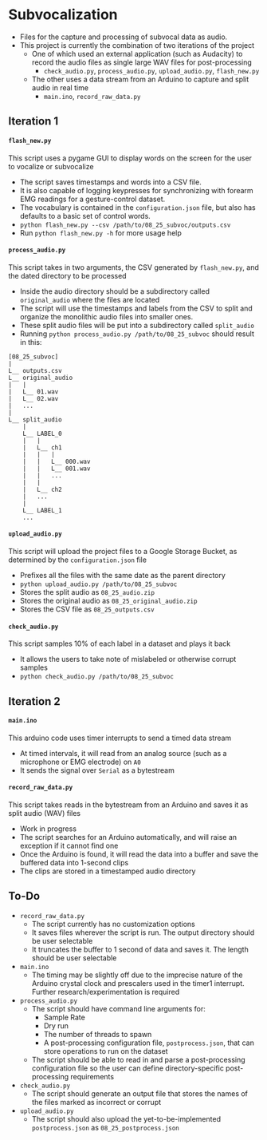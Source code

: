 # Subvocalization
- Files for the capture and processing of subvocal data as audio.
- This project is currently the combination of two iterations of the project
  - One of which used an external application (such as Audacity) to record the audio files as single large WAV files for post-processing
    - `check_audio.py`, `process_audio.py`, `upload_audio.py`, `flash_new.py`
  - The other uses a data stream from an Arduino to capture and split audio in real time
    - `main.ino`, `record_raw_data.py`

## Iteration 1

#### `flash_new.py`
This script uses a pygame GUI to display words on the screen for the user to vocalize or subvocalize
- The script saves timestamps and words into a CSV file.
- It is also capable of logging keypresses for synchronizing with forearm EMG readings for a gesture-control dataset.
- The vocabulary is contained in the `configuration.json` file, but also has defaults to a basic set of control words.
- `python flash_new.py --csv /path/to/08_25_subvoc/outputs.csv`
- Run `python flash_new.py -h` for more usage help

#### `process_audio.py`
This script takes in two arguments, the CSV generated by `flash_new.py`, and the dated directory to be processed
- Inside the audio directory should be a subdirectory called `original_audio` where the files are located
- The script will use the timestamps and labels from the CSV to split and organize the monolithic audio files into smaller ones.
- These split audio files will be put into a subdirectory called `split_audio`
- Running `python process_audio.py /path/to/08_25_subvoc` should result in this:
```
[08_25_subvoc]
|
L__ outputs.csv
L__ original_audio
|   |
|   L__ 01.wav
|   L__ 02.wav
|   ...
|
L__ split_audio
    |
    L__ LABEL_0
    |   |
    |   L__ ch1
    |   |   |
    |   |   L__ 000.wav
    |   |   L__ 001.wav
    |   |   ...
    |   |
    |   L__ ch2
    |   ...
    |
    L__ LABEL_1
    ...
```

#### `upload_audio.py`
This script will upload the project files to a Google Storage Bucket, as determined by the `configuration.json` file
- Prefixes all the files with the same date as the parent directory
- `python upload_audio.py /path/to/08_25_subvoc`
- Stores the split audio as `08_25_audio.zip`
- Stores the original audio as `08_25_original_audio.zip`
- Stores the CSV file as `08_25_outputs.csv`

#### `check_audio.py`
This script samples 10% of each label in a dataset and plays it back
- It allows the users to take note of mislabeled or otherwise corrupt samples
- `python check_audio.py /path/to/08_25_subvoc`

## Iteration 2

#### `main.ino`
This arduino code uses timer interrupts to send a timed data stream
- At timed intervals, it will read from an analog source (such as a microphone or EMG electrode) on `A0`
- It sends the signal over `Serial` as a bytestream

#### `record_raw_data.py`
This script takes reads in the bytestream from an Arduino and saves it as split audio (WAV) files
- Work in progress
- The script searches for an Arduino automatically, and will raise an exception if it cannot find one
- Once the Arduino is found, it will read the data into a buffer and save the buffered data into 1-second clips
- The clips are stored in a timestamped audio directory

## To-Do
- `record_raw_data.py`
  - The script currently has no customization options
  - It saves files wherever the script is run. The output directory should be user selectable
  - It truncates the buffer to 1 second of data and saves it. The length should be user selectable
- `main.ino`
  - The timing may be slightly off due to the imprecise nature of the Arduino crystal clock and prescalers used in the timer1 interrupt. Further research/experimentation is required
- `process_audio.py`
  - The script should have command line arguments for:
    - Sample Rate
    - Dry run
    - The number of threads to spawn
    - A post-processing configuration file, `postprocess.json`, that can store operations to run on the dataset
  - The script should be able to read in and parse a post-processing configuration file so the user can define directory-specific post-processing requirements
- `check_audio.py`
  - The script should generate an output file that stores the names of the files marked as incorrect or corrupt
- `upload_audio.py`
  - The script should also upload the yet-to-be-implemented `postprocess.json` as `08_25_postprocess.json`